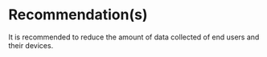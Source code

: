 # Recommendation(s)

It is recommended to reduce the amount of data collected of end users and their devices.
